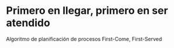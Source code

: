 # Primero en llegar, primero en ser atendido

Algoritmo de planificación de procesos First-Come, First-Served
